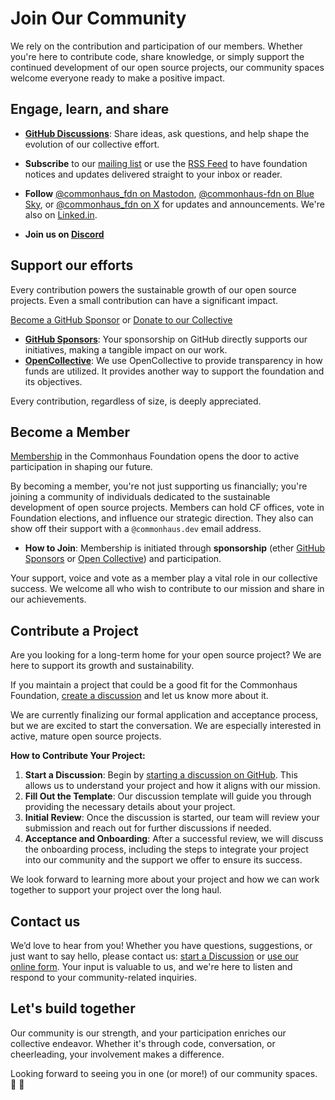 # Join Our Community

We rely on the contribution and participation of our members. Whether you're here to contribute code, share knowledge, or simply support the continued development of our open source projects, our community spaces welcome everyone ready to make a positive impact.

## Engage, learn, and share

- [**GitHub Discussions**](https://github.com/commonhaus/foundation/discussions): Share ideas, ask questions, and help shape the evolution of our collective effort.

- **Subscribe** to our [mailing list](https://groups.google.com/a/commonhaus.org/g/announce) or use the [RSS Feed](https://www.commonhaus.org/feed/index.rss) to have foundation notices and updates delivered straight to your inbox or reader.

- **Follow** [@commonhaus_fdn on Mastodon](https://fosstodon.org/@commonhaus_fdn), [@commonhaus-fdn on Blue Sky](https://bsky.app/profile/commonhaus.org), or [@commonhaus_fdn on X](https://twitter.com/commonhaus_fdn) for updates and announcements. We're also on [Linked.in](https://www.linkedin.com/company/commonhaus-foundation/).

- **Join us on [Discord](https://www.commonhaus.org/community/discord.html)**

## Support our efforts

Every contribution powers the sustainable growth of our open source projects. Even a small contribution can have a significant impact.

<a href="https://github.com/sponsors/commonhaus" class="text button">Become a GitHub Sponsor</a>
or
<a href="https://opencollective.com/commonhaus-foundation/donate" class="text button">Donate to our Collective</a>

- [**GitHub Sponsors**](https://github.com/sponsors/commonhaus): Your sponsorship on GitHub directly supports our initiatives, making a tangible impact on our work.
- [**OpenCollective**](https://opencollective.com/commonhaus-foundation): We use OpenCollective to provide transparency in how funds are utilized. It provides another way to support the foundation and its objectives.

Every contribution, regardless of size, is deeply appreciated.

## Become a Member

[Membership](./bylaws/3-cf-membership.md) in the Commonhaus Foundation opens the door to active participation in shaping our future.

By becoming a member, you're not just supporting us financially; you're joining a community of individuals dedicated to the sustainable development of open source projects. Members can hold CF offices, vote in Foundation elections, and influence our strategic direction. They also can show off their support with a `@commonhaus.dev` email address.

- **How to Join**: Membership is initiated through **sponsorship** (ether [GitHub Sponsors](https://github.com/sponsors/commonhaus) or [Open Collective](https://opencollective.com/commonhaus-foundation)) and participation.

Your support, voice and vote as a member play a vital role in our collective success. We welcome all who wish to contribute to our mission and share in our achievements.

## Contribute a Project

Are you looking for a long-term home for your open source project? We are here to support its growth and sustainability.

If you maintain a project that could be a good fit for the Commonhaus Foundation, [create a discussion](https://github.com/commonhaus/foundation/discussions/categories/joining-commonhaus) and let us know more about it.

We are currently finalizing our formal application and acceptance process, but we are excited to start the conversation. We are especially interested in active, mature open source projects.

**How to Contribute Your Project:**

1. **Start a Discussion**: Begin by [starting a discussion on GitHub](https://github.com/commonhaus/foundation/discussions/categories/joining-commonhaus). This allows us to understand your project and how it aligns with our mission.
2. **Fill Out the Template**: Our discussion template will guide you through providing the necessary details about your project.
3. **Initial Review**: Once the discussion is started, our team will review your submission and reach out for further discussions if needed.
4. **Acceptance and Onboarding**: After a successful review, we will discuss the onboarding process, including the steps to integrate your project into our community and the support we offer to ensure its success.

We look forward to learning more about your project and how we can work together to support your project over the long haul.

## Contact us

We’d love to hear from you! Whether you have questions, suggestions, or just want to say hello, please contact us: [start a Discussion](https://github.com/commonhaus/foundation/discussions) or [use our online form](https://forms.gle/t2d4DR6CxXSag26s5). Your input is valuable to us, and we're here to listen and respond to your community-related inquiries.

## Let's build together

Our community is our strength, and your participation enriches our collective endeavor. Whether it's through code, conversation, or cheerleading, your involvement makes a difference.

Looking forward to seeing you in one (or more!) of our community spaces. 🥰 🚀
